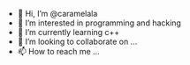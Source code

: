 - 👋 Hi, I’m @caramelala
- 👀 I’m interested in programming and hacking
- 🌱 I’m currently learning c++
- 💞️ I’m looking to collaborate on ...
- 📫 How to reach me ...

<!---
caramelala/caramelala is a ✨ special ✨ repository because its `README.md` (this file) appears on your GitHub profile.
You can click the Preview link to take a look at your changes.
--->
